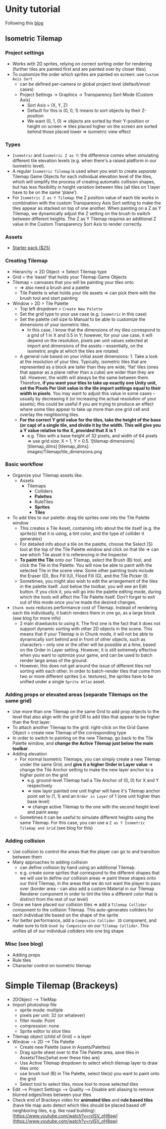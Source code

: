 # Unity tutorial
Following this [blog](https://blogs.unity3d.com/2019/03/18/isometric-2d-environments-with-tilemap/?utm_source=youtube&utm_medium=social&utm_campaign=engine-global-generalpromo-2019-03-18&utm_content=video_learn-isometric)

## Isometric Tilemap
### Project settings
- Works with 2D sprites, relying on correct sorting order for rendering (further tiles are painted first and are painted over by closer tiles).
- To customize the order which sprites are painted on screen: use `Custom Axis Sort`
    - can be defined per-camera or global project level (default/most cases)
    - Project Settings -> Graphics -> Transparency Sort Mode (Custom Axis)
        - Sort Axis = (X, Y, Z)
        - Default for this is (0, 0, 1) means to sort objects by their Z-position
        - We want (0, 1, 0) => objects are sorted by their Y-position or height on screen => tiles placed higher on the screen are sorted behind those placed lower => isometric view effect

### Types
- `Isometric` and `Isometric Z as Y`: the difference comes when simulating different tile elevation levels (e.g. when there's a raised platform in our Isometric level).
- A regular `Isometric Tilemap` is used when you wish to create *separate* Tilemap Game Objects for each individual elevation level of the tiles, which will simplify the process of creating automatic collision shapes, but has less flexibility in height variation between tiles (all tiles on 1 layer have to be on the same ‘plane’).
- For `Isometric Z as Y Tilemap`: the Z position value of each tile works in combination with the custom Transparency Axis Sort setting to make the tiles appear as stacked on top of one another. When painting on a Z as Y Tilemap, we dynamically adjust the Z setting on the brush to switch between different heights. The Z as Y Tilemap requires an additional Z value in the Custom Transparency Sort Axis to render correctly.

### Assets
- [Starter pack ($25)](https://assetstore.unity.com/packages/2d/environments/2d-isometric-tile-starter-pack-27944?_ga=2.84095065.1773159753.1584750701-1431738031.1576306455)

### Creating Tilemap
- Hierarchy -> 2D Object -> Select Tilemap type
- Grid = the ‘easel’ that holds your Tilemap Game Objects 
- Tilemap = canvases that you will be painting your tiles onto
    - => also need a brush and a palette
    - Tile Palette is what holds your tile assets => can pick them with the brush tool and start painting
- Window > 2D > Tile Palette
    - Top left dropdown > `Create New Palette` 
    - Set the grid type to your use case (e.g. `Isometric` in this case)
    - Set the palette cell size to Manual to be able to customize the dimensions of your isometric tiles. 
        - In this case, I know that the dimensions of my tiles correspond to a grid of 1 in X and 0.5 in Y; however, for your use case, it will depend on the resolution, pixels per unit values selected at import and dimensions of the assets – essentially, on the isometric angle at which the tiles are rotated.
    - A general rule based on your initial asset dimensions: 1. Take a look at the resolution of your tiles. Typically, isometric tiles that are represented as a block are taller than they are wide; ‘flat’ tiles (ones that appear as a plane rather than a cube) are wider than they are tall. However, the width will always be the same between them. Therefore, **if you want your tiles to take up exactly one Unity unit, set the Pixels Per Unit value in the tile import settings equal to their width in pixels**. You may want to adjust this value in some cases – usually by decreasing it (or increasing the actual resolution of your assets); this could be useful if you are trying to produce an effect where some tiles appear to take up more than one grid cell and overlay the neighboring tiles.
    - **For the correct Y grid value for the tiles, take the height of the base (or cap) of a single tile, and divide it by the width. This will give you a Y value relative to the X, provided that X is 1**
        - e.g. Tiles with a base height of 32 pixels, and width of 64 pixels => use grid size: X = 1, Y = 0.5.
    ![tilemap dimensions][tilemap_dims]
    [tilemap_dims]: images/Tilemap/tile_dimensions.png

### Basic workflow
- Organize your Tilemap assets like:
    - Assets
        - Tilemaps
            - Colliders
            - **Palettes**
            - RuleTiles
            - **Sprites**
            - **Tiles**
- To add tiles to our palette: drag tile sprites over into the Tile Palette window
    - This creates a Tile Asset, containing info about the tile itself (e.g. the sprite(s) that it is using, a tint color, and the type of collider it generates)
    - For detailed info about a tile on the palette, choose the Select (S) tool at the top of the Tile Palette window and click on that tile => can see which Tile asset it is referencing in the Inspector
    - **To paint the Tile** onto our Tilemap, select the Brush (B) tool, and click the Tile in the Palette. You will now be able to paint with the selected Tile in the scene view. Some other painting tools include the Eraser (D), Box Fill (U), Flood Fill (G), and the Tile Picker (I).
    - Sometimes, you might also wish to edit the arrangement of the tiles in the palette itself. Just below the toolbar, you will see an Edit button. If you click it, you will go into the palette editing mode, during which the tools will affect the Tile Palette itself. Don’t forget to exit out of this mode once you’ve made the desired changes.
- `Chunk mode` reduces performance cost of Tilemap. Instead of rendering each tile individually, it batch renders them in one go, as a large block (see blog for more info)
    - 2 main drawbacks to using it. The first one is the fact that it does not support dynamic sorting with other 2D objects in the scene. This means that if your Tilemap is in Chunk mode, it will not be able to dynamically sort behind and in front of other objects, such as characters – only one or the other will be possible at a time, based on the Order in Layer setting. However, it is still extremely effective when you want to optimize your game, and can be used to batch render large areas of the ground.
    - However, this does not get around the issue of different tiles not sorting with each other. In order to batch-render tiles that come from two or more different sprites (i.e. textures), the sprites have to be unified under a single `Sprite Atlas` asset.
### Adding props or elevated areas (separate Tilemaps on the same grid)
- Use more than one Tilemap on the same Grid to add prop objects to the level that also align with the grid OR to add tiles that appear to be higher than the first layer.
- To attach another Tilemap to the grid: right-click on the Grid Game Object > create new Tilemap of the corresponding type
- In order to switch to painting on the new Tilemap, go back to the Tile Palette window, and **change the Active Tilemap just below the main toolbar**.
- Adding elevation 
    - For normal Isometric Tilemaps, you can simply create a new Tilemap under the same Grid; and **give it a higher Order in Layer value** => change the Tile Anchor setting to make the new layer anchor to a higher point on the grid
        - e.g. ground-level Tilemap had a Tile Anchor of (0, 0) for X and Y respectively
        - => new layer painted one unit higher will have it's Tilemap anchor point set to (1, 1) and an `Order in Layer` of 1 (one unit higher than base level)
        - => change active Tilemap to the one with the second height level and paint away
    - Sometimes it can be useful to simulate different heights using the same Tilemap. For this case, you can use a `Z as Y Isometric Tilemap and Grid` (see blog for this)
### Adding collision
- Use collision to control the areas that the player can go to and transition between them
- Many approaches to adding collision
    - can define collision by hand using an additional Tilemap.
    - e.g. create some sprites that correspond to the different shapes that we will use to define our collision areas => paint these shapes onto our third Tilemap, in the areas that we do not want the player to pass over (border area - can also add a custom Material in our Tilemap Renderer component in order to tint the tiles a different color that is distinct from the rest of our level)
- Once we have placed our collision tiles => add a `Tilemap Collider` component to the collision Tilemap. This auto-generates colliders for each individual tile based on the shape of the sprite
- For better performance, add a `Composite Collider 2D` component, and make sure to tick `Used by Composite` on our `Tilemap Collider`. This unifies all of our individual colliders into one big shape
### Misc (see blog)
- Adding props
- Rule tiles 
- Character control on isometric tilemap

# Simple Tilemap (Brackeys)
- 2DObject --> TileMap
- Import photoshop file
	- sprite mode: multiple
	- pixels per unit: 32 (or whatever)
	- filter mode: Point 
	- compression: none
	- Sprite editor to slice tiles
- Tilemap object (child of Grid) = a layer 
- Window --> 2D --> Tile Palette
	- Create new Palette (save in Assets/Palettes)
	- Drag sprite sheet over to the Tile Palette area, save tiles in Assets/Tiles/[what ever these tiles are]
	- Use Active Tilemap dropdown to select which tilemap layer to draw tiles onto
	- use brush tool (B) in Tile Palette, select tile(s) you want to paint onto the grid
	- Select tool to select tiles, move tool to move selected tiles
- Edit --> Project Settings --> Quality --> Disable anti aliasing to remove blurred edges/lines between your tiles
- Check end of Brackeys video for **animated tiles** and **rule based tiles** (have tile map auto detect which tiles should be placed based off neighboring tiles, e.g. like road building): [https://www.youtube.com/watch?v=ryISV_nH8qw](https://www.youtube.com/watch?v=ryISV_nH8qw)